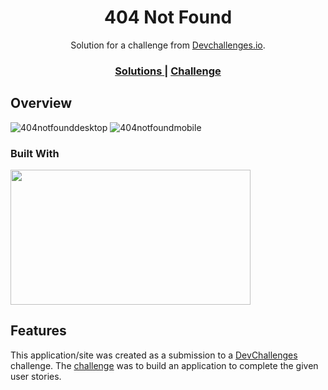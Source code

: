 <h1 align="center">404 Not Found</h1>

<div align="center">
   Solution for a challenge from  <a href="http://devchallenges.io" target="_blank">Devchallenges.io</a>.
</div>

<div align="center">
  <h3>
    <a href="https://devchallenges.io/paths/responsive-web-developer/solutions">
      Solutions
    </a>
    <span> | </span>
    <a href="https://devchallenges.io/challenges/wBunSb7FPrIepJZAg0sY">
      Challenge
    </a>
  </h3>
</div>

## Overview

![404notfounddesktop](https://user-images.githubusercontent.com/81507185/171966078-726e9815-be77-4346-be46-4788744a5b4f.PNG)
![404notfoundmobile](https://user-images.githubusercontent.com/81507185/171966086-2e52eeea-64ae-4db4-ac40-74e06aac7047.PNG)

### Built With

<img src="https://user-images.githubusercontent.com/81507185/171965576-09208108-59d4-4b95-b2cc-d787672c6b83.jpg" width="384" height="216">

## Features

This application/site was created as a submission to a [DevChallenges](https://devchallenges.io/challenges) challenge. The [challenge](https://devchallenges.io/challenges/wBunSb7FPrIepJZAg0sY) was to build an application to complete the given user stories.
